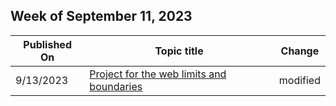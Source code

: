 <!-- This file is generated automatically each week. Changes made to this file will be overwritten.-->



## Week of September 11, 2023


| Published On |Topic title | Change |
|------|------------|--------|
| 9/13/2023 | [Project for the web limits and boundaries](/project-for-the-web/project-for-the-web-limits-and-boundaries) | modified |
